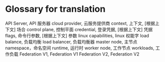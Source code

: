 # Glossary for translation
<!--
format of this file:
term, 翻译1, [根据上下文] 翻译2...

sorted alphabetically
-->

API Server, API 服务器
cloud provider, 云服务提供商
context, 上下文, [根据上下文] 场合
control plane, 控制平面
credential, 登录凭据, [根据上下文] 凭据
flags, 命令行参数, [根据上下文] 参数
linux capabilities, linux 权能字
load balance, 负载均衡
load balancer, 负载均衡器
master node, 主节点
namespace，命名空间
runtime, 运行时
worker node, 工作节点
workloads, 工作负载
Federation V1, Federation V1
Federation V2, Federation V2

